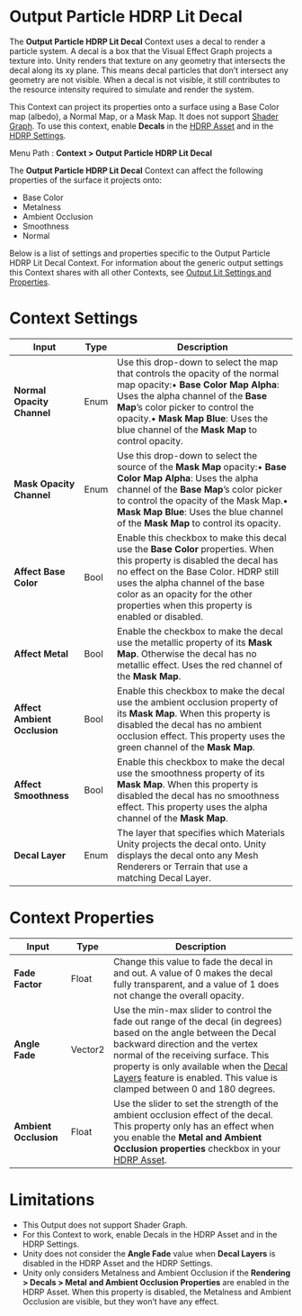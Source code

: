 # Output Particle HDRP Lit Decal

The **Output Particle HDRP Lit Decal** Context uses a decal to render a particle system. A decal is a box that the Visual Effect Graph projects a texture into. Unity renders that texture on any geometry that intersects the decal along its xy plane. This means decal particles that don’t intersect any geometry are not visible. When a decal is not visible, it still contributes to the resource intensity required to simulate and render the system.

This Context can project its properties onto a surface using a Base Color map (albedo), a Normal Map, or a Mask Map. It does not support [Shader Graph](https://docs.unity3d.com/Packages/com.unity.shadergraph@latest). To use this context, enable **Decals** in the [HDRP Asset](https://docs.unity3d.com/Packages/com.unity.render-pipelines.high-definition@latest/index.html?subfolder=/manual/HDRP-Asset.html) and in the [HDRP Settings](https://docs.unity3d.com/Packages/com.unity.render-pipelines.high-definition@latest?subfolder=/manual/Frame-Settings.html).

Menu Path : **Context > Output Particle HDRP Lit Decal**

The **Output Particle HDRP Lit Decal** Context can affect the following properties of the surface it projects onto:

- Base Color
- Metalness
- Ambient Occlusion
- Smoothness
- Normal

Below is a list of settings and properties specific to the Output Particle HDRP Lit Decal Context. For information about the generic output settings this Context shares with all other Contexts, see [Output Lit Settings and Properties](Context-OutputLitSettings.md).

# Context Settings

| **Input**                    | **Type** | **Description**                                              |
| ---------------------------- | -------- | ------------------------------------------------------------ |
| **Normal Opacity Channel**   | Enum     | Use this drop-down to select the map that controls the opacity of the normal map opacity:• **Base Color Map Alpha**: Uses the alpha channel of the **Base Map**’s color picker to control the opacity.• **Mask Map Blue**: Uses the blue channel of the **Mask Map** to control opacity. |
| **Mask Opacity Channel**     | Enum     | Use this drop-down to select the source of the **Mask Map** opacity:• **Base Color Map Alpha**: Uses the alpha channel of the **Base Map**’s color picker to control the opacity of the Mask Map.• **Mask Map Blue**: Uses the blue channel of the **Mask Map**  to control its opacity. |
| **Affect Base Color**        | Bool     | Enable this checkbox to make this decal use the **Base Color** properties.  When this property is disabled the decal has no effect on the  Base Color.  HDRP still uses the alpha channel of the base color as an opacity for the other properties when this property is enabled or disabled. |
| **Affect Metal**             | Bool     | Enable the checkbox to make the decal use the metallic property of its **Mask Map**. Otherwise the decal has no metallic effect. Uses the red channel of the **Mask Map**. |
| **Affect Ambient Occlusion** | Bool     | Enable this checkbox to make the decal use the ambient occlusion property of its **Mask Map**. When this property is disabled the decal has no ambient occlusion effect. This property uses the green channel of the **Mask Map**. |
| **Affect Smoothness**        | Bool     | Enable this checkbox to make the decal use the smoothness property of its **Mask Map**.  When this property is disabled the decal has no smoothness effect.  This property uses the alpha channel of the **Mask Map**. |
| **Decal Layer**              | Enum     | The layer that specifies which Materials Unity projects the decal onto.  Unity displays the decal onto any Mesh Renderers or Terrain that use a matching Decal Layer. |



# Context Properties

| **Input**             | **Type** | **Description**                                              |
| --------------------- | -------- | ------------------------------------------------------------ |
| **Fade Factor**       | Float    | Change this value to fade the decal in and out. A value of 0 makes the decal fully transparent, and a value of 1 does not change the overall opacity. |
| **Angle Fade**        | Vector2  | Use the min-max slider to control the fade out range of the decal (in degrees) based on the angle between the Decal backward direction and the vertex normal of the receiving surface.  This property is only available when the [Decal Layers](https://docs.unity3d.com/Packages/com.unity.render-pipelines.high-definition@12.0/manual/Decal.html) feature is enabled. This value is clamped between 0 and 180 degrees. |
| **Ambient Occlusion** | Float    | Use the slider to set the strength of the ambient occlusion effect of the decal. This property only has an effect when you enable the **Metal and Ambient Occlusion properties** checkbox in your [HDRP Asset](https://docs.unity3d.com/Packages/com.unity.render-pipelines.high-definition@12.0/manual/HDRP-Asset.html#Decals). |



# Limitations

- This Output does not support Shader Graph.
- For this Context to work, enable Decals in the HDRP Asset and in the HDRP Settings.
- Unity does not consider the **Angle Fade** value when **Decal Layers** is disabled in the HDRP Asset and the HDRP Settings.
- Unity only considers Metalness and Ambient Occlusion if the **Rendering > Decals > Metal** **and Ambient Occlusion Properties** are enabled in the HDRP Asset. When this property is disabled, the Metalness and Ambient Occlusion are visible, but they won’t have any effect.
